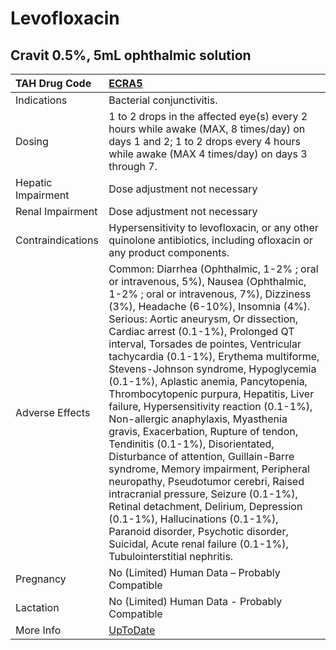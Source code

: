 # Levofloxacin

## Cravit 0.5%, 5mL ophthalmic solution

| TAH Drug Code      | [ECRA5](https://www.tahsda.org.tw/drugs/hissearch.php?drug_code=ECRA5)                                                                                                                                                                                                                                                                                                                                                                                                                                                                                                                                                                                                                                                                                                                                                                                                                                                                                                                         |
|:-------------------|:-----------------------------------------------------------------------------------------------------------------------------------------------------------------------------------------------------------------------------------------------------------------------------------------------------------------------------------------------------------------------------------------------------------------------------------------------------------------------------------------------------------------------------------------------------------------------------------------------------------------------------------------------------------------------------------------------------------------------------------------------------------------------------------------------------------------------------------------------------------------------------------------------------------------------------------------------------------------------------------------------|
| Indications        | Bacterial conjunctivitis.                                                                                                                                                                                                                                                                                                                                                                                                                                                                                                                                                                                                                                                                                                                                                                                                                                                                                                                                                                      |
| Dosing             | 1 to 2 drops in the affected eye(s) every 2 hours while awake (MAX, 8 times/day) on days 1 and 2; 1 to 2 drops every 4 hours while awake (MAX 4 times/day) on days 3 through 7.                                                                                                                                                                                                                                                                                                                                                                                                                                                                                                                                                                                                                                                                                                                                                                                                                |
| Hepatic Impairment | Dose adjustment not necessary                                                                                                                                                                                                                                                                                                                                                                                                                                                                                                                                                                                                                                                                                                                                                                                                                                                                                                                                                                  |
| Renal Impairment   | Dose adjustment not necessary                                                                                                                                                                                                                                                                                                                                                                                                                                                                                                                                                                                                                                                                                                                                                                                                                                                                                                                                                                  |
| Contraindications  | Hypersensitivity to levofloxacin, or any other quinolone antibiotics, including ofloxacin or any product components.                                                                                                                                                                                                                                                                                                                                                                                                                                                                                                                                                                                                                                                                                                                                                                                                                                                                           |
| Adverse Effects    | Common: Diarrhea (Ophthalmic, 1-2% ; oral or intravenous, 5%), Nausea (Ophthalmic, 1-2% ; oral or intravenous, 7%), Dizziness (3%), Headache (6-10%), Insomnia (4%). Serious: Aortic aneurysm, Or dissection, Cardiac arrest (0.1-1%), Prolonged QT interval, Torsades de pointes, Ventricular tachycardia (0.1-1%), Erythema multiforme, Stevens-Johnson syndrome, Hypoglycemia (0.1-1%), Aplastic anemia, Pancytopenia, Thrombocytopenic purpura, Hepatitis, Liver failure, Hypersensitivity reaction (0.1-1%), Non-allergic anaphylaxis, Myasthenia gravis, Exacerbation, Rupture of tendon, Tendinitis (0.1-1%), Disorientated, Disturbance of attention, Guillain-Barre syndrome, Memory impairment, Peripheral neuropathy, Pseudotumor cerebri, Raised intracranial pressure, Seizure (0.1-1%), Retinal detachment, Delirium, Depression (0.1-1%), Hallucinations (0.1-1%), Paranoid disorder, Psychotic disorder, Suicidal, Acute renal failure (0.1-1%), Tubulointerstitial nephritis. |
| Pregnancy          | No (Limited) Human Data – Probably Compatible                                                                                                                                                                                                                                                                                                                                                                                                                                                                                                                                                                                                                                                                                                                                                                                                                                                                                                                                                  |
| Lactation          | No (Limited) Human Data - Probably Compatible                                                                                                                                                                                                                                                                                                                                                                                                                                                                                                                                                                                                                                                                                                                                                                                                                                                                                                                                                  |
| More Info          | [UpToDate](https://www.uptodate.com/contents/levofloxacin-drug-information)                                                                                                                                                                                                                                                                                                                                                                                                                                                                                                                                                                                                                                                                                                                                                                                                                                                                                                                    |


